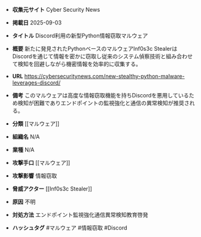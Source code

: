 - **収集元サイト**
Cyber Security News

- **掲載日**
2025-09-03

- **タイトル**
Discord利用の新型Python情報窃取マルウェア

- **概要**
新たに発見されたPythonベースのマルウェアInf0s3c StealerはDiscordを通じて情報を密かに窃取し従来のシステム偵察技術と組み合わせて検知を回避しながら機密情報を効率的に収集する。

- **URL**
https://cybersecuritynews.com/new-stealthy-python-malware-leverages-discord/

- **備考**
このマルウェアは高度な情報窃取機能を持ちDiscordを悪用しているため検知が困難でありエンドポイントの監視強化と通信の異常検知が推奨される。

- **分類**
[[マルウェア]]

- **組織名**
N/A

- **業種**
N/A

- **攻撃手口**
[[マルウェア]]

- **攻撃影響**
情報窃取

- **脅威アクター**
[[Inf0s3c Stealer]]

- **原因**
不明

- **対処方法**
エンドポイント監視強化通信異常検知教育啓発

- **ハッシュタグ**
#マルウェア #情報窃取 #Discord
